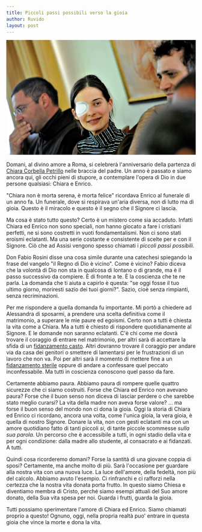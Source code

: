 ```yaml
---
title: Piccoli passi possibili verso la gioia
author: Ruvido
layout: post
---
```


![](/img/posts/chiara-corbella.png)

Domani, al divino amore a Roma, si celebrerà l'anniversario della partenza di [Chiara Corbella Petrillo](http://www.chiaracorbellapetrillo.it) nelle braccia del padre.  Un anno è passato e siamo ancora qui, gli occhi pieni di stupore, a contemplare l'opera di Dio in due persone qualsiasi: Chiara e Enrico.

"Chiara non è morta serena, è morta felice" ricordava Enrico al funerale di un anno fa. Un funerale, dove si respirava un'aria diversa, non di lutto ma di gioia. Questo è il miracolo e questo è il segno che il Signore ci lascia.

Ma cosa è stato tutto questo? Certo è un mistero come sia accaduto. Infatti Chiara ed Enrico non sono speciali, non hanno giocato a fare i cristiani perfetti, ne si sono costretti in vuoti fondamentalismi. Non ci sono stati eroismi eclatanti. Ma una serie costante e consistente di scelte per e con il Signore. Ciò che ad Assisi vengono spesso chiamati i *piccoli passi possibili*.

Don Fabio Rosini disse una cosa simile durante una catechesi spiegando la frase del vangelo "il Regno di Dio è vicino".  Come è vicino? Fabio diceva che la volontà di Dio  non sta in qualcosa di lontano o di grande, ma è il passo successivo da compiere. È di fronte a te. È la coscienza che te ne parla. La domanda che ti aiuta a capirlo è questa: "se oggi fosse il tuo ultimo giorno, moriresti sazio dei tuoi giorni?". Sazio, cioè senza rimpianti, senza recriminazioni.

Per me rispondere a quella domanda fu importante. Mi portò a chiedere ad Alessandra di sposarmi, a prendere una scelta definitiva come il matrimonio, a superare le mie paure ed egoismi. Certo non a tutti è chiesta la vita come a Chiara. Ma a tutti è chiesto di rispondere quotidianamente al Signore. E le domande non saranno eclatanti. C'è chi come me dovrà trovare il coraggio di entrare nel matrimonio, per altri sarà di accettare la sfida di un [fidanzamento casto](http://5p2p.it/2013/05/10/castita-liberta.html). Altri dovranno trovare il coraggio per andare via da casa dei genitori o smettere di lamentarsi per le frustrazioni di un lavoro che non va. Poi per altri sarà il momento di mettere fine a un [fidanzamento sterile](http://5p2p.it/2013/04/20/la-donna-della-mia-vita.html) oppure di andare a confessare quel peccato inconfessabile. Ma tutti in coscienza conoscono quel passo da fare. 

Certamente abbiamo paura. Abbiamo paura di rompere quelle quattro sicurezze che ci siamo costruiti. Forse che Chiara ed Enrico non avevano paura? Forse che il buon senso non diceva di lasciar perdere o che sarebbe stato meglio curarsi? La vita della madre non aveva forse valore? ... ma forse il buon senso del mondo non ci dona la gioia. Oggi la storia di Chiara ed Enrico ci ricordano, ancora una volta, come l'unica gioia, la vera gioia, è quella di nostro Signore. Donare la vita, non con gesti eclatanti ma con un amore quotidiano fatto di tanti piccoli *si*, di tante piccole scommesse *sulla sua parola*. Un percorso che è accessibile a tutti, in ogni stadio della vita e per ogni condizione: dalla madre allo studente, al consacrato e ai fidanzati. A tutti.

Quindi cosa ricorderemo domani? Forse la santità di una giovane coppia di sposi? Certamente, ma anche molto di più. Sarà l'occasione per guardare alla nostra vita con una nuova luce. La luce dell'amore, della fedeltà, non più del calcolo. Abbiamo avuto l'esempio. Ci rinfranchi e ci rafforzi nella certezza che la nostra vita donata porta frutto.  In questo siamo Chiesa e diventiamo membra di Cristo, perché siamo esempi attuali del Suo amore donato, della Sua vita spesa per noi. Guarda i frutti, guarda la gioia.

Tutti possiamo sperimentare l'amore di Chiara ed Enrico. Siamo chiamati proprio a questo! Ognuno, oggi, nella propria realtà puo' entrare in questa gioia che vince la morte e dona la vita.



 